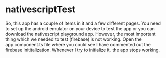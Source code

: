 # nativescriptTest
So, this app has a couple of items in it and a few different pages. You need to set up the android emulator on your device to test the app or you can download the nativescript playground app.
However, the most important thing which we needed to test (firebase) is not working. 
Open the app.component.ts file where you could see I have commented out the firebase inititalization. Whenever I try to initialize it, the app stops working.
